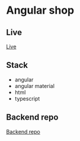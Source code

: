 # Angular shop

## Live

[Live](https://as-angular-shop.herokuapp.com/)

## Stack

- angular
- angular material
- html
- typescript

## Backend repo

[Backend repo](https://github.com/marcing20067/angular-shop-backend)
